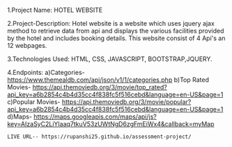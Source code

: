 1.Project Name: HOTEL WEBSITE

2.Project-Description: Hotel website is a website which uses jquery ajax method to retrieve data from api and displays the various facilities provided by the hotel and includes booking details.
 This website consist of 4 Api's an 12 webpages.
 
3.Technologies Used: HTML, CSS, JAVASCRIPT, BOOTSTRAP,JQUERY.

4.Endpoints: 
a)Categories- https://www.themealdb.com/api/json/v1/1/categories.php
b)Top Rated Movies- https://api.themoviedb.org/3/movie/top_rated?api_key=a6b2854c4b4d35cc4f838fc5f516cebd&language=en-US&page=1
c)Popular Movies- https://api.themoviedb.org/3/movie/popular?api_key=a6b2854c4b4d35cc4f838fc5f516cebd&language=en-US&page=1
d)Maps- https://maps.googleapis.com/maps/api/js?key=AIzaSyC2LiYIaaq7tkuV53zUWtNgD6zgFmEiWx4&callback=myMap


    LIVE URL-- https://rupanshi25.github.io/assessment-project/

